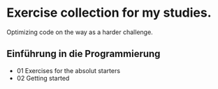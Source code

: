 # Exercise collection for my studies.
Optimizing code on the way as a harder challenge.


## Einführung in die Programmierung
- 01 Exercises for the absolut starters
- 02 Getting started